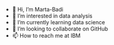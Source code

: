 - 👋 Hi, I’m Marta-Badi
- 👀 I’m interested in data analysis
- 🌱 I’m currently learning data science
- 💞️ I’m looking to collaborate on GitHub
- 📫 How to reach me at IBM

<!---
Marta-badi/Marta-badi is a ✨ special ✨ repository because its `README.md` (this file) appears on your GitHub profile.
You can click the Preview link to take a look at your changes.
--->
